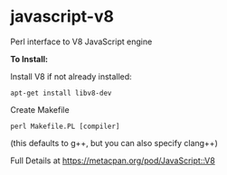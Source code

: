 javascript-v8
=============

Perl interface to V8 JavaScript engine

**To Install:**

Install V8 if not already installed:

    apt-get install libv8-dev

Create Makefile

    perl Makefile.PL [compiler]

  (this defaults to g++, but you can also specify clang++)  

Full Details at https://metacpan.org/pod/JavaScript::V8
